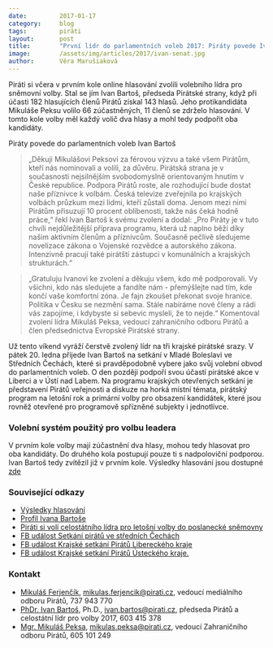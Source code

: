 ```yaml
---
date:         2017-01-17
category:     blog
tags:         piráti
layout:       post
title:        "První lídr do parlamentních voleb 2017: Piráty povede Ivan Bartoš."
image:        /assets/img/articles/2017/ivan-senat.jpg
author:       Věra Marušiaková
---
```


Piráti si včera v prvním kole online hlasování zvolili volebního lídra pro sněmovní volby. Stal se jím Ivan Bartoš, předseda Pirátské strany, když při účasti 182 hlasujících členů Pirátů získal 143 hlasů. Jeho protikandidáta Mikuláše Peksu volilo 66 zúčastněných, 11 členů se zdrželo hlasování. V tomto kole volby měl každý volič dva hlasy a mohl tedy podpořit oba kandidáty.

Piráty povede do parlamentních voleb Ivan Bartoš

> „Děkuji Mikulášovi Peksovi za férovou výzvu a také všem Pirátům, kteří nás nominovali a volili, za důvěru. Pirátská strana je v současnosti nejsilnějším svobodomyslně orientovaným hnutím v České republice. Podpora Pirátů roste, ale rozhodující bude dostat naše příznivce k volbám. Česká televize zveřejnila po krajských volbách průzkum mezi lidmi, kteří zůstali doma. Jenom mezi nimi Pirátům přisuzují 10 procent oblíbenosti, takže nás čeká hodně práce,“ řekl Ivan Bartoš k svému zvolení a dodal: „Pro Piráty je v tuto chvíli nejdůležitější příprava programu, která už naplno běží díky našim aktivním členům a příznivcům. Současně pečlivě sledujeme novelizace zákona o Vojenské rozvědce a autorského zákona. Intenzivně pracují také pirátští zástupci v komunálních a krajských strukturách.“

> „Gratuluju Ivanovi ke zvolení a děkuju všem, kdo mě podporovali. Vy všichni, kdo nás sledujete a fandíte nám - přemýšlejte nad tím, kde končí vaše komfortní zóna. Je fajn zkoušet překonat svoje hranice. Politika v Česku se nezmění sama. Stále nabíráme nové členy a rádi vás zapojíme, i kdybyste si sebevíc mysleli, že to nejde.“ Komentoval zvolení lídra Mikuláš Peksa, vedoucí zahraničního odboru Pirátů a člen předsednictva Evropské Pirátské strany.

Už tento víkend vyráží čerstvě zvolený lídr na tři krajské pirátské srazy. V pátek 20. ledna přijede Ivan Bartoš na setkání v Mladé Boleslavi ve Středních Čechách, které si pravděpodobně vybere jako svůj volební obvod do parlamentních voleb. O den později podpoří svou účastí pirátské akce v Liberci a v Ústí nad Labem. Na programu krajských otevřených setkání je představení Pirátů veřejnosti a diskuze na horká místní témata, pirátský program na letošní rok a primární volby pro obsazení kandidátek, které jsou rovněž otevřené pro programově spřízněné subjekty i jednotlivce.

### Volební systém použitý pro volbu leadera

V prvním kole volby mají zúčastnění dva hlasy, mohou tedy hlasovat pro oba kandidáty. Do druhého kola postupují pouze ti s nadpoloviční podporou. Ivan Bartoš tedy zvítězil již v prvním kole. Výsledky hlasování jsou dostupné [zde](https://forum.pirati.cz/hlasovani-celostatniho-fora-f475/cf-19-2016-volba-celostatniho-lidra-hlasovani-1-kolo-t35741.html)

### Související odkazy

* [Výsledky hlasování](https://forum.pirati.cz/hlasovani-celostatniho-fora-f475/cf-19-2016-volba-celostatniho-lidra-hlasovani-1-kolo-t35741.html)
* [Profil Ivana Bartoše](https://www.pirati.cz/lide/Ivan_Bartos)
* [Piráti si volí celostátního lídra pro letošní volby do poslanecké sněmovny](https://www.pirati.cz/tiskove-zpravy/pirati_si_voli_celostatniho_lidra_pro_letosni_volby_do_poslanecke_snemovny)
* [FB událost Setkání pirátů ve středních Čechách](https://www.facebook.com/events/1180400138739736/)
* [FB událost Krajské setkání Pirátů Libereckého kraje](https://www.facebook.com/events/249433425478071/)
* [FB událost Krajské setkání Pirátů Ústeckého kraje.](https://www.facebook.com/events/372410589781993/)

### Kontakt

* [Mikuláš Ferjenčík](https://www.pirati.cz/lide/mikulas_ferjencik), [mikulas.ferjencik@pirati.cz](mailto:mikulas.ferjencik@pirati.cz), vedoucí mediálního odboru Pirátů, 737 943 770
* [PhDr. Ivan Bartoš](https://www.pirati.cz/lide/Ivan_Bartos), Ph.D., [ivan.bartos@pirati.cz](mailto:ivan.bartos@pirati.cz), předseda Pirátů a celostátní lídr pro volby 2017, 603 415 378
* [Mgr. Mikuláš Peksa](https://www.pirati.cz/lide/mikulas_peksa), [mikulas.peksa@pirati.cz](mailto:mikulas.peksa@pirati.cz), vedoucí Zahraničního odboru Pirátů, 605 101 249
